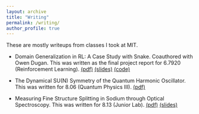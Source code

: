 ```yaml
---
layout: archive
title: "Writing"
permalink: /writing/
author_profile: true
---
```


These are mostly writeups from classes I took at MIT.

* Domain Generalization in RL: A Case Study with Snake. Coauthored with Owen Dugan. This was written as the final project report for 6.7920 (Reinforcement Learning).
[(pdf)](/files/final_report.pdf) [(slides)](https://docs.google.com/presentation/d/1_4zDJY6HoRMLiMdWuttHkpIB7MmbnubieF4ow0fggBY/edit?usp=sharing) [(code)](https://github.com/druidowm/Gym-Snake)

* The Dynamical SU(N) Symmetry of the Quantum Harmonic Oscillator. This was written for 8.06 (Quantum Physics III).
[(pdf)](/files/paper_8_06.pdf)

* Measuring Fine Structure Splitting in Sodium through Optical Spectroscopy. This was written for 8.13 (Junior Lab).
[(pdf)](/files/hs_paper.pdf) [(slides)](/files/HS_presentation.pdf)
